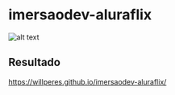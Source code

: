 # imersaodev-aluraflix

![alt text](https://i.imgur.com/uHpJYPa.png)

## Resultado
https://willperes.github.io/imersaodev-aluraflix/
